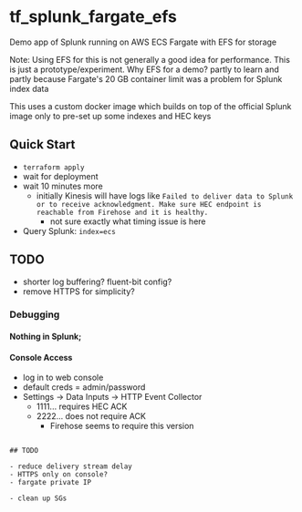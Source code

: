 # tf_splunk_fargate_efs

Demo app of Splunk running on AWS ECS Fargate with EFS for storage

Note: Using EFS for this is not generally a good idea for performance. This is
just a prototype/experiment. Why EFS for a demo? partly to learn and partly because
Fargate's 20 GB container limit was a problem for Splunk index data

This uses a custom docker image which builds on top of the official Splunk image only to pre-set up some
indexes and HEC keys

## Quick Start

- `terraform apply`
- wait for deployment
- wait 10 minutes more
    - initially Kinesis will have logs like `Failed to deliver data to Splunk or to receive acknowledgment. Make sure HEC endpoint is reachable from Firehose and it is healthy.`
        - not sure exactly what timing issue is here
- Query Splunk: `index=ecs`


## TODO
- shorter log buffering? fluent-bit config?
- remove HTTPS for simplicity?


### Debugging

#### Nothing in Splunk;

#### Console Access

- log in to web console
- default creds = admin/password
- Settings -> Data Inputs -> HTTP Event Collector
    - 1111... requires HEC ACK
    - 2222... does not require ACK
        - Firehose seems to require this version
```

## TODO

- reduce delivery stream delay
- HTTPS only on console?
- fargate private IP

- clean up SGs
